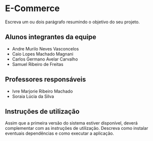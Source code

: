 # E-Commerce

Escreva um ou dois  parágrafo resumindo o objetivo do seu projeto.

## Alunos integrantes da equipe

* Andre Murilo Neves Vasconcelos
* Caio Lopes Machado Magnani
* Carlos Germano Avelar Carvalho
* Samuel Ribeiro de Freitas

## Professores responsáveis

* Ivre Marjorie Ribeiro Machado
* Soraia Lúcia da Silva

## Instruções de utilização

Assim que a primeira versão do sistema estiver disponível, deverá complementar com as instruções de utilização. Descreva como instalar eventuais dependências e como executar a aplicação.
